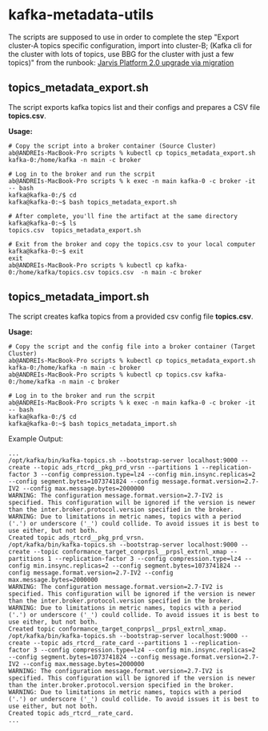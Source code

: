 # kafka-metadata-utils

The scripts are supposed to use in order to complete the step "Export cluster-A topics specific configuration, import into cluster-B; (Kafka cli for the cluster with lots of topics, use BBG for the cluster with just a few topics)" from the runbook: [Jarvis Platform 2.0 upgrade via migration](https://www.linkedin.com/in/abr/) 

topics_metadata_export.sh
------

The script exports kafka topics list and their configs and prepares a CSV file __topics.csv__.  

**Usage:**  

```commandline
# Copy the script into a broker container (Source Cluster)
ab@ANDREIs-MacBook-Pro scripts % kubectl cp topics_metadata_export.sh kafka-0:/home/kafka -n main -c broker

# Log in to the broker and run the scrpit
ab@ANDREIs-MacBook-Pro scripts % k exec -n main kafka-0 -c broker -it -- bash
kafka@kafka-0:/$ cd
kafka@kafka-0:~$ bash topics_metadata_export.sh

# After complete, you'll fine the artifact at the same directory
kafka@kafka-0:~$ ls
topics.csv  topics_metadata_export.sh

# Exit from the broker and copy the topics.csv to your local computer
kafka@kafka-0:~$ exit
exit
ab@ANDREIs-MacBook-Pro scripts % kubectl cp kafka-0:/home/kafka/topics.csv topics.csv  -n main -c broker 
```


topics_metadata_import.sh
------

The script creates kafka topics from a provided csv config file __topics.csv__.  

**Usage:**  

```commandline
# Copy the script and the config file into a broker container (Target Cluster)
ab@ANDREIs-MacBook-Pro scripts % kubectl cp topics_metadata_export.sh kafka-0:/home/kafka -n main -c broker
ab@ANDREIs-MacBook-Pro scripts % kubectl cp topics.csv kafka-0:/home/kafka -n main -c broker

# Log in to the broker and run the scrpit
ab@ANDREIs-MacBook-Pro scripts % k exec -n main kafka-0 -c broker -it -- bash
kafka@kafka-0:/$ cd
kafka@kafka-0:~$ bash topics_metadata_import.sh
```

Example Output:
```commandline
...
/opt/kafka/bin/kafka-topics.sh --bootstrap-server localhost:9000 --create --topic ads_rtcrd__pkg_prd_vrsn --partitions 1 --replication-factor 3 --config compression.type=lz4 --config min.insync.replicas=2 --config segment.bytes=1073741824 --config message.format.version=2.7-IV2 --config max.message.bytes=2000000
WARNING: The configuration message.format.version=2.7-IV2 is specified. This configuration will be ignored if the version is newer than the inter.broker.protocol.version specified in the broker.
WARNING: Due to limitations in metric names, topics with a period ('.') or underscore ('_') could collide. To avoid issues it is best to use either, but not both.
Created topic ads_rtcrd__pkg_prd_vrsn.
/opt/kafka/bin/kafka-topics.sh --bootstrap-server localhost:9000 --create --topic conformance_target_conprpsl__prpsl_extrnl_xmap --partitions 1 --replication-factor 3 --config compression.type=lz4 --config min.insync.replicas=2 --config segment.bytes=1073741824 --config message.format.version=2.7-IV2 --config max.message.bytes=2000000
WARNING: The configuration message.format.version=2.7-IV2 is specified. This configuration will be ignored if the version is newer than the inter.broker.protocol.version specified in the broker.
WARNING: Due to limitations in metric names, topics with a period ('.') or underscore ('_') could collide. To avoid issues it is best to use either, but not both.
Created topic conformance_target_conprpsl__prpsl_extrnl_xmap.
/opt/kafka/bin/kafka-topics.sh --bootstrap-server localhost:9000 --create --topic ads_rtcrd__rate_card --partitions 1 --replication-factor 3 --config compression.type=lz4 --config min.insync.replicas=2 --config segment.bytes=1073741824 --config message.format.version=2.7-IV2 --config max.message.bytes=2000000
WARNING: The configuration message.format.version=2.7-IV2 is specified. This configuration will be ignored if the version is newer than the inter.broker.protocol.version specified in the broker.
WARNING: Due to limitations in metric names, topics with a period ('.') or underscore ('_') could collide. To avoid issues it is best to use either, but not both.
Created topic ads_rtcrd__rate_card.
...
```